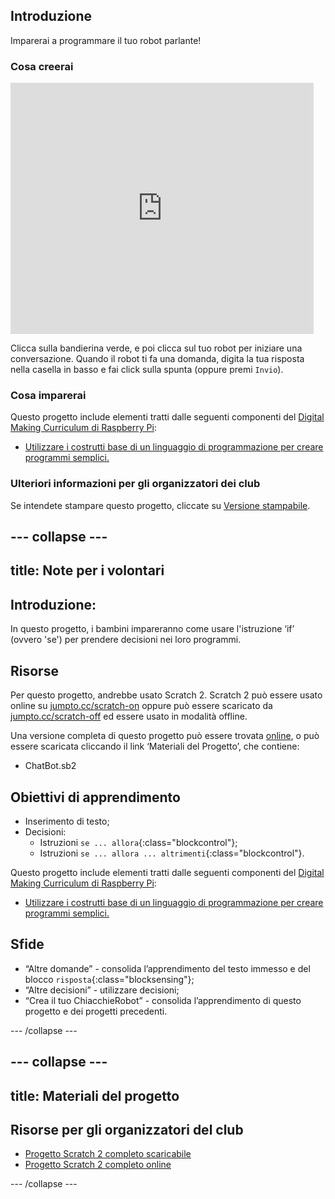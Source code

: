 ## Introduzione

Imparerai a programmare il tuo robot parlante!

### Cosa creerai

<div class="scratch-preview">
  <iframe allowtransparency="true" width="485" height="402" src="https://scratch.mit.edu/projects/embed/26762091/?autostart=false" frameborder="0"></iframe>
</div>

Clicca sulla bandierina verde, e poi clicca sul tuo robot per iniziare una conversazione. Quando il robot ti fa una domanda, digita la tua risposta nella casella in basso e fai click sulla spunta (oppure premi `Invio`).

### Cosa imparerai

Questo progetto include elementi tratti dalle seguenti componenti del [Digital Making Curriculum di Raspberry Pi](http://rpf.io/curriculum):

+ [Utilizzare i costrutti base di un linguaggio di programmazione per creare programmi semplici.](https://www.raspberrypi.org/curriculum/programming/creator)

### Ulteriori informazioni per gli organizzatori dei club

Se intendete stampare questo progetto, cliccate su [Versione stampabile](https://projects.raspberrypi.org/en/projects/chatbot/print).

## \--- collapse \---

## title: Note per i volontari

## Introduzione:

In questo progetto, i bambini impareranno come usare l'istruzione ‘if’ (ovvero 'se') per prendere decisioni nei loro programmi.

## Risorse

Per questo progetto, andrebbe usato Scratch 2. Scratch 2 può essere usato online su [jumpto.cc/scratch-on](http://jumpto.cc/scratch-on) oppure può essere scaricato da [jumpto.cc/scratch-off](http://jumpto.cc/scratch-off) ed essere usato in modalità offline.

Una versione completa di questo progetto può essere trovata [online](http://scratch.mit.edu/projects/26762091/#editor), o può essere scaricata cliccando il link ‘Materiali del Progetto’, che contiene:

+ ChatBot.sb2

## Obiettivi di apprendimento

+ Inserimento di testo;
+ Decisioni: 
    + Istruzioni `se ... allora`{:class="blockcontrol"};
    + Istruzioni `se ... allora ... altrimenti`{:class="blockcontrol"}.

Questo progetto include elementi tratti dalle seguenti componenti del [Digital Making Curriculum di Raspberry Pi](http://rpf.io/curriculum):

+ [Utilizzare i costrutti base di un linguaggio di programmazione per creare programmi semplici.](https://www.raspberrypi.org/curriculum/programming/creator)

## Sfide

+ “Altre domande” - consolida l’apprendimento del testo immesso e del blocco `risposta`{:class="blocksensing"};
+ “Altre decisioni” - utilizzare decisioni;
+ “Crea il tuo ChiacchieRobot” - consolida l’apprendimento di questo progetto e dei progetti precedenti.

\--- /collapse \---

## \--- collapse \---

## title: Materiali del progetto

## Risorse per gli organizzatori del club

+ [Progetto Scratch 2 completo scaricabile](resources/ChatBot.sb2)
+ [Progetto Scratch 2 completo online](http://scratch.mit.edu/projects/26762091/#editor)

\--- /collapse \---